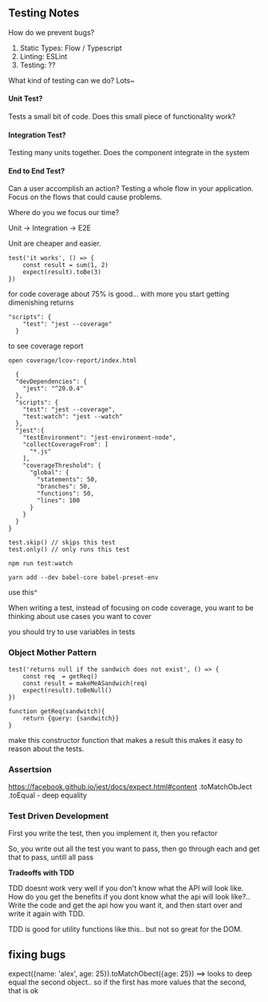 ## Testing Notes

How do we prevent bugs?

1. Static Types: Flow / Typescript
2. Linting: ESLint
3. Testing: ??

What kind of testing can we do?
Lots~

#### Unit Test?
Tests a small bit of code. Does this small piece of functionality work?

#### Integration Test?
Testing many units together. Does the component integrate in the system

#### End to End Test?

Can a user accomplish an action?  Testing a whole flow in your application.  Focus on the flows that could cause problems. 


Where do you we focus our time?

Unit -> Integration -> E2E

Unit are cheaper and easier.


```
test('it works', () => {
    const result = sum(1, 2)
    expect(result).toBe(3)
})
```

for code coverage about 75% is good... with more you start getting dimenishing returns

```
"scripts": {
    "test": "jest --coverage"
  }
```

to see coverage report 
```
open coverage/lcov-report/index.html
```


```
  {
  "devDependencies": {
    "jest": "^20.0.4"
  },
  "scripts": {
    "test": "jest --coverage",
    "test:watch": "jest --watch"
  },
  "jest":{
    "testEnvironment": "jest-environment-node",
    "collectCoverageFrom": [
      "*.js"
    ],
    "coverageThreshold": {
      "global": {
        "statements": 50,
        "branches": 50,
        "functions": 50,
        "lines": 100
      }
    }
  }
}
```

```
test.skip() // skips this test
test.only() // only runs this test
```

`npm run test:watch`


`yarn add --dev babel-core babel-preset-env`

use this^


When writing a test, instead of focusing on code coverage, you want to 
be thinking about use cases you want to cover

you should try to use variables in tests


### Object Mother Pattern

```
test('returns null if the sandwich does not exist', () => {
    const req  = getReq()
    const result = makeMeASandwich(req)
    expect(result).toBeNull()
})

function getReq(sandwitch){
    return {query: {sandwitch}}
}

```

make this constructor function that makes a result
this makes it easy to reason about the tests.

### Assertsion
https://facebook.github.io/jest/docs/expect.html#content
.toMatchObJect
.toEqual - deep equality



### Test Driven Development

First you write the test, then you implement it, then you refactor

So, you write out all the test you want to pass, then go through each and get that to pass, untill all pass


**Tradeoffs with TDD**

TDD doesnt work very well if you don't know what the API will look like.  How do you get the benefits if you dont know what the api will look like?.. Write the code and get the api how you want it, and then start over and write it again with TDD.

TDD is good for utility functions like this.. but not so great for the DOM.



## fixing bugs



expect({name: 'alex', age: 25}).toMatchObect({age: 25}) ==> looks to deep equal the second object.. so if the first has more values that the second, that is ok